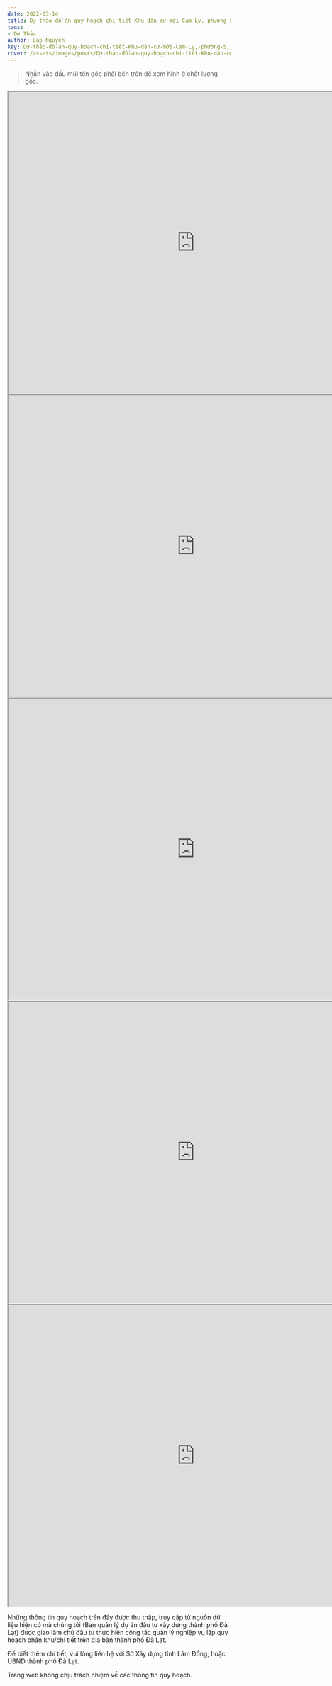```yaml
---
date: 2022-03-14
title: Dự thảo đồ án quy hoạch chi tiết Khu dân cư mới Cam Ly, phường 5, thành phố Đà Lạt
tags:
- Dự Thảo
author: Lap Nguyen
key: Dự-thảo-đồ-án-quy-hoạch-chi-tiết-Khu-dân-cư-mới-Cam-Ly,-phường-5,-thành-phố-Đà-Lạt
cover: /assets/images/posts/Dự-thảo-đồ-án-quy-hoạch-chi-tiết-Khu-dân-cư-mới-Cam-Ly,-phường-5,-thành-phố-Đà-Lạt.png
---
```


> Nhấn vào dấu mũi tên góc phải bên trên để xem hình ở chất lượng gốc.

<iframe src="https://drive.google.com/file/d/1Bzu02wIxE0evKHAlskDj2L7TGD7kyEMi/preview" width="840" height="680"></iframe>
<iframe src="https://drive.google.com/file/d/1U73GujACKyi6o1CYaHHo87ih4_wlvFMs/preview" width="840" height="680"></iframe>
<iframe src="https://drive.google.com/file/d/1VCn3hxoI-Gm-ck7vfKyX7Up9PriUfIuX/preview" width="840" height="680"></iframe>
<iframe src="https://drive.google.com/file/d/1ZN2xGt-ZTYUP0GpIPQ9UwlGESqhrnF3U/preview" width="840" height="680"></iframe>
<iframe src="https://drive.google.com/file/d/1noYCWYFUBjXx_borchJSkQakvfeKsbuE/preview" width="840" height="680"></iframe>

Những thông tin quy hoạch trên đây được thu thập, truy cập từ nguồn dữ liệu hiện có mà chúng tôi
(Ban quản lý dự án đầu tư xây dựng thành phố Đà Lạt) được giao làm chủ đầu tư thực hiện công tác quản lý nghiệp vụ
lập quy hoạch phân khu/chi tiết trên địa bàn thành phố Đà Lạt.

Để biết thêm chi tiết, vui lòng liên hệ với Sở Xây dựng tỉnh Lâm Đồng, hoặc UBND thành phố Đà Lạt.

Trang web không chịu trách nhiệm về các thông tin quy hoạch.

